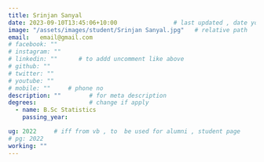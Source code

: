 ```yaml
---
title: Srinjan Sanyal              
date: 2023-09-10T13:45:06+10:00                # last updated , date you change
image: "/assets/images/student/Srinjan Sanyal.jpg"   # relative path 
email:   email@gmail.com
# facebook: ""        
# instagram: ""
# linkedin: ""      # to addd uncomment like above
# github: ""              
# twitter: ""
# youtube: ""
# mobile: ""     # phone no
description: ""        # for meta description
degrees:               # change if apply
  - name: B.Sc Statistics          
    passing_year: 

ug: 2022     # iff from vb , to  be used for alumni , student page
# pg: 2022    
working: ""
---
```








